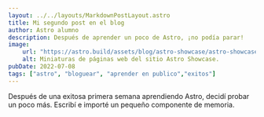 ```yaml
---
layout: ../../layouts/MarkdownPostLayout.astro
title: Mi segundo post en el blog
author: Astro alumno
description: Después de aprender un poco de Astro, ¡no podía parar!
image:
    url: "https://astro.build/assets/blog/astro-showcase/astro-showcase-screenshot.jpg"
    alt: Miniaturas de páginas web del sitio Astro Showcase.
pubDate: 2022-07-08
tags: ["astro", "bloguear", "aprender en publico","exitos"]
---
```

Después de una exitosa primera semana aprendiendo Astro, decidí probar un poco más. Escribí e importé un pequeño componente de memoria.
